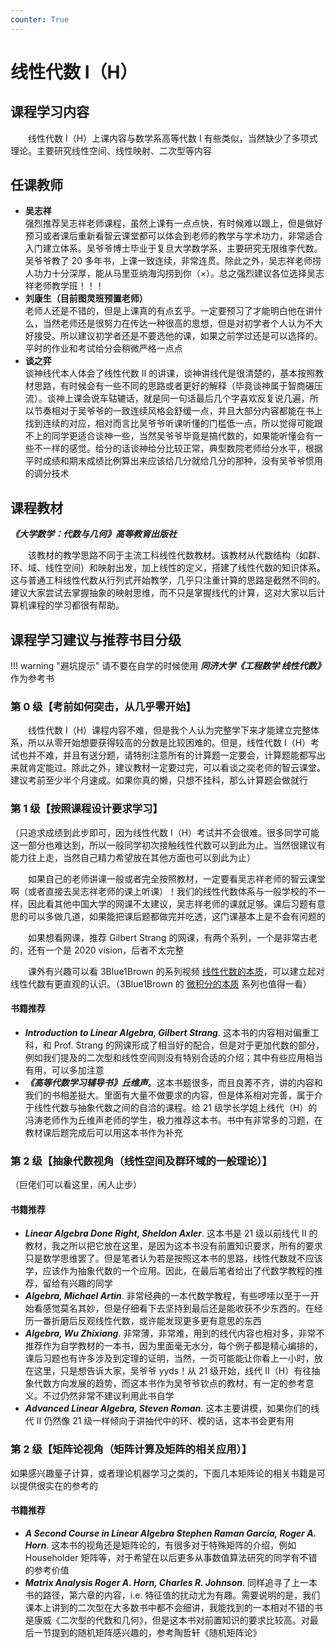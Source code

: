 ```yaml
---
counter: True
---
```


# 线性代数 Ⅰ（H）  

## 课程学习内容
&emsp;&emsp;线性代数 Ⅰ（H）上课内容与数学系高等代数 Ⅰ 有些类似，当然缺少了多项式理论。主要研究线性空间、线性映射、二次型等内容

## 任课教师

- **吴志祥**  
    强烈推荐吴志祥老师课程，虽然上课有一点点快，有时候难以跟上，但是做好预习或者课后重新看智云课堂都可以体会到老师的教学与学术功力，非常适合入门建立体系。吴爷爷博士毕业于复旦大学数学系，主要研究无限维李代数。吴爷爷教了 20 多年书，上课一致连续，非常连贯。除此之外，吴志祥老师捞人功力十分深厚，能从马里亚纳海沟捞到你（×）。总之强烈建议各位选择吴志祥老师教学班！！！  
- **刘康生（目前图灵班预置老师）**  
    老师人还是不错的，但是上课真的有点玄乎。一定要预习了才能明白他在讲什么，当然老师还是很努力在传达一种很高的思想，但是对初学者个人认为不大好接受。所以建议初学者还是不要选他的课，如果之前学过还是可以选择的。平时的作业和考试给分会稍微严格一点点
- **谈之弈**  
    谈神线代本人体会了线性代数 Ⅱ 的讲课，谈神讲线代是很清楚的，基本按照教材思路，有时候会有一些不同的思路或者更好的解释（毕竟谈神属于智商碾压流）。谈神上课会说车轱辘话，就是同一句话最后几个字喜欢反复说几遍，所以节奏相对于吴爷爷的一致连续风格会舒缓一点，并且大部分内容都能在书上找到连续的对应，相对而言比吴爷爷听课听懂的门槛低一点，所以觉得可能跟不上的同学更适合谈神一些，当然吴爷爷毕竟是搞代数的，如果能听懂会有一些不一样的感觉。给分的话谈神给分比较正常，典型数院老师给分水平，根据平时成绩和期末成绩比例算出来应该给几分就给几分的那种，没有吴爷爷惯用的调分技术

## 课程教材
***《大学数学：代数与几何》高等教育出版社***

&emsp;&emsp;该教材的教学思路不同于主流工科线性代数教材。该教材从代数结构（如群、环、域、线性空间）和映射出发，加上线性的定义，搭建了线性代数的知识体系。这与普通工科线性代数从行列式开始教学，几乎只注重计算的思路是截然不同的。建议大家尝试去掌握抽象的映射思维，而不只是掌握线代的计算，这对大家以后计算机课程的学习都很有帮助。


## 课程学习建议与推荐书目分级

!!! warning "避坑提示"
    请不要在自学的时候使用 ***同济大学《工程数学 线性代数》*** 作为参考书

### 第 0 级【考前如何突击，从几乎零开始】

&emsp;&emsp;线性代数 I（H）课程内容不难，但是我个人认为完整学下来才能建立完整体系，所以从零开始想要获得较高的分数是比较困难的。但是，线性代数 Ⅰ（H）考试也并不难，并且有送分题，请特别注意所有的计算题一定要会，计算题能都写出来就肯定能过。除此之外，建议教材一定要过完，可以看谈之奕老师的智云课堂。建议考前至少半个月速成。如果你真的懒，只想不挂科，那么计算题会做就行

### 第 1 级【按照课程设计要求学习】
（只追求成绩到此步即可，因为线性代数 I（H）考试并不会很难。很多同学可能这一部分也难达到，所以一般同学初次接触线性代数可以到此为止。当然很建议有能力往上走，当然自己精力希望放在其他方面也可以到此为止）

&emsp;&emsp;如果自己的老师讲课一般或者完全按照教材，一定要看吴志祥老师的智云课堂啊（或者直接去吴志祥老师的课上听课）！我们的线性代数体系与一般学校的不一样，因此看其他中国大学的网课不太建议，吴志祥老师的课就足够。课后习题有意思的可以多做几道，如果能把课后题都做完并吃透，这门课基本上是不会有问题的

&emsp;&emsp;如果想看网课，推荐 Gilbert Strang 的网课，有两个系列，一个是非常古老的，还有一个是 2020 vision，后者不太完整

&emsp;&emsp;课外有兴趣可以看 3Blue1Brown 的系列视频 [线性代数的本质](https://www.bilibili.com/video/BV1ys411472E)，可以建立起对线性代数有更直观的认识。（3Blue1Brown 的 [微积分的本质](https://www.bilibili.com/video/BV1qW411N7FU) 系列也值得一看）

#### 书籍推荐

- ***Introduction to Linear Algebra, Gilbert Strang***. 这本书的内容相对偏重工科，和 Prof. Strang 的网课形成了相当好的配合，但是对于更加代数的部分，例如我们提及的二次型和线性空间则没有特别合适的介绍；其中有些应用相当有用，可以多加注意
- ***《高等代数学习辅导书》丘维声***。这本书题很多，而且良莠不齐，讲的内容和我们的书相差挺大。里面有大量不做要求的内容，但是体系相对完善，属于介于线性代数与抽象代数之间的自洽的课程。给 21 级学长学姐上线代（H）的冯涛老师作为丘维声老师的学生，极力推荐这本书。书中有非常多的习题，在教材课后题完成后可以用这本书作为补充

### 第 2 级【抽象代数视角（线性空间及群环域的一般理论）】
（巨佬们可以看这里，闲人止步）

#### 书籍推荐
- ***Linear Algebra Done Right, Sheldon Axler***. 这本书是 21 级以前线代 Ⅱ 的教材，我之所以把它放在这里，是因为这本书没有前置知识要求，所有的要求只是数学思维罢了。但是笔者认为若是按照这本书的思路，线性代数就不应该学，应该作为抽象代数的一个应用。因此，在最后笔者给出了代数学教程的推荐，留给有兴趣的同学
- ***Algebra, Michael Artin***. 非常经典的一本代数学教程，有些啰嗦以至于一开始看感觉莫名其妙，但是仔细看下去坚持到最后还是能收获不少东西的。在经历一番折磨后反观线性代数，或许能发现更多更有意思的东西
- ***Algebra, Wu Zhixiang***. 非常薄，非常难，用到的线代内容也相对多，非常不推荐作为自学教材的一本书，因为里面毫无水分，每个例子都是精心编排的，课后习题也有许多涉及到定理的证明，当然，一页可能能让你看上一小时，放在这里，只是想告诉大家，吴爷爷 yyds！从 21 级开始，线代 Ⅱ（H）有往抽象代数方向发展的趋势，而这本书作为吴爷爷钦点的教材，有一定的参考意义。不过仍然非常不建议利用此书自学
- ***Advanced Linear Algebra, Steven Roman***. 这本主要讲模，如果你们的线代 Ⅱ 仍然像 21 级一样倾向于讲抽代中的环、模的话，这本书会更有用

### 第 2 级【矩阵论视角（矩阵计算及矩阵的相关应用）】
如果感兴趣量子计算，或者理论机器学习之类的，下面几本矩阵论的相关书籍是可以提供很实在的参考的

#### 书籍推荐
- ***A Second Course in Linear Algebra Stephen Raman Garcia, Roger A. Horn***. 这本书的视角还是矩阵论的，有很多对于特殊矩阵的介绍，例如 Householder 矩阵等，对于希望在以后更多从事数值算法研究的同学有不错的参考价值
- ***Matrix Analysis Roger A. Horn, Charles R. Johnson***. 同样追寻了上一本书的路径，第六章的内容，i.e. 特征值的扰动尤为有趣。需要说明的是，我们课本上讲到的二次型在大多数书中都不会细讲，我能找到的一本相对不错的书是康威《二次型的代数和几何》，但是这本书对前置知识的要求比较高。对最后一节提到的随机矩阵感兴趣的，参考陶哲轩《随机矩阵论》